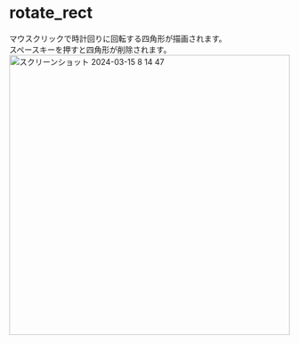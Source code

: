 # rotate_rect

マウスクリックで時計回りに回転する四角形が描画されます。<br>
スペースキーを押すと四角形が削除されます。<br>
<img width="504" alt="スクリーンショット 2024-03-15 8 14 47" src="https://github.com/Yoshikawa-0918/rotate_rect/assets/100829563/b369105b-ed73-4ef9-b370-a94f17099372">
